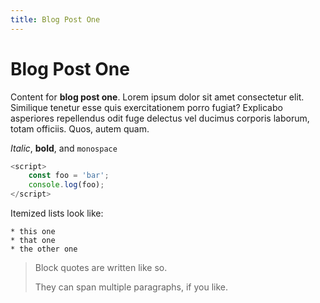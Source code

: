```yaml
---
title: Blog Post One
---
```


# Blog Post One

Content for **blog post one**.  Lorem ipsum dolor sit amet consectetur elit.  Similique tenetur esse quis exercitationem porro fugiat?  Explicabo asperiores repellendus odit fuge delectus vel ducimus corporis laborum, totam officiis.  Quos, autem quam.

*Italic*, **bold**, and `monospace`

```js
<script>
    const foo = 'bar';
    console.log(foo);
</script>

```

Itemized lists look like:

    * this one
    * that one
    * the other one

> Block quotes are
> written like so.
>
> They can span multiple paragraphs,
> if you like.